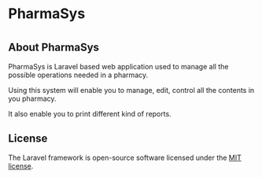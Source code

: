 <h1>PharmaSys<h1/>

## About PharmaSys
<p>PharmaSys is Laravel based web application used to manage all the possible operations needed in a pharmacy.</p>
<p>Using this system will enable you to manage, edit, control all the contents in you pharmacy.</p>
<p>It also enable you to print different kind of reports.</p>

## License
The Laravel framework is open-source software licensed under the [MIT license](https://opensource.org/licenses/MIT).
